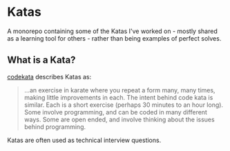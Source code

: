 # Katas

A monorepo containing some of the Katas I've worked on - mostly shared as a learning tool for others - rather than being examples of perfect solves.

## What is a Kata?
[codekata](http://codekata.com/) describes Katas as:

> ...an exercise in karate where you repeat a form many, many times, making little improvements in each. The intent behind code kata is similar. Each is a short exercise (perhaps 30 minutes to an hour long). Some involve programming, and can be coded in many different ways. Some are open ended, and involve thinking about the issues behind programming.

Katas are often used as technical interview questions.
